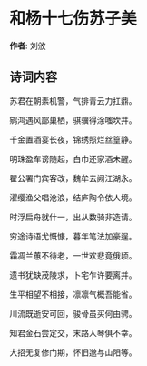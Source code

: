 # 和杨十七伤苏子美

**作者**: 刘攽

## 诗词内容

苏君在朝素机警，气排青云力扛鼎。

鹓鸿遇风鄙巢栖，骐骥得涂嗤坎井。

千金置酒宴长夜，锦绣照烂丝篁静。

明珠盈车谤随起，白巾还家酒未醒。

翟公署门宾客改，魏牟去阙江湖永。

濯缨渔父唱沧浪，结庐陶令依人境。

时浮扁舟就什一，出从数骑非造请。

穷途诗语尤慨慷，暮年笔法加豪逞。

霜凋兰蕙不待老，一世欢悲竟俄顷。

遗书犹缺茂陵求，卜宅乍许要离并。

生平相望不相接，凛凛气概吾能省。

川流既逝安可回，骏骨虽买何由骋。

知君金石尝定交，末路人琴俱不幸。

大招无复修门期，怀旧邈与山阳等。

